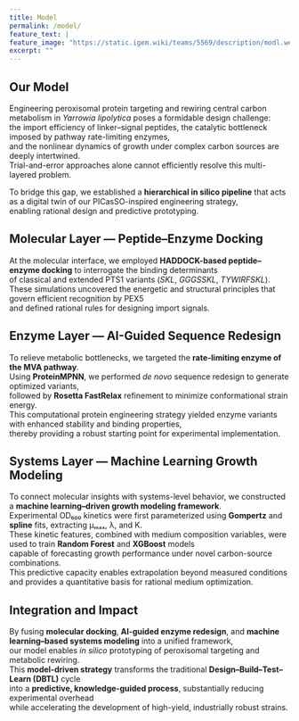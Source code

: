 ```yaml
---
title: Model
permalink: /model/
feature_text: |
feature_image: "https://static.igem.wiki/teams/5569/description/modl.webp"
excerpt: ""
---
```


## Our Model

Engineering peroxisomal protein targeting and rewiring central carbon metabolism in *Yarrowia lipolytica* poses a formidable design challenge:  
the import efficiency of linker–signal peptides, the catalytic bottleneck imposed by pathway rate-limiting enzymes,  
and the nonlinear dynamics of growth under complex carbon sources are deeply intertwined.  
Trial-and-error approaches alone cannot efficiently resolve this multi-layered problem.

To bridge this gap, we established a **hierarchical in silico pipeline** that acts as a digital twin of our PICasSO-inspired engineering strategy,  
enabling rational design and predictive prototyping.

## Molecular Layer — Peptide–Enzyme Docking

At the molecular interface, we employed **HADDOCK-based peptide–enzyme docking** to interrogate the binding determinants  
of classical and extended PTS1 variants (*SKL*, *GGGSSKL*, *TYWIRFSKL*).  
These simulations uncovered the energetic and structural principles that govern efficient recognition by PEX5  
and defined rational rules for designing import signals.

## Enzyme Layer — AI-Guided Sequence Redesign

To relieve metabolic bottlenecks, we targeted the **rate-limiting enzyme of the MVA pathway**.  
Using **ProteinMPNN**, we performed *de novo* sequence redesign to generate optimized variants,  
followed by **Rosetta FastRelax** refinement to minimize conformational strain energy.  
This computational protein engineering strategy yielded enzyme variants with enhanced stability and binding properties,  
thereby providing a robust starting point for experimental implementation.

## Systems Layer — Machine Learning Growth Modeling

To connect molecular insights with systems-level behavior, we constructed a **machine learning–driven growth modeling framework**.  
Experimental OD₆₀₀ kinetics were first parameterized using **Gompertz** and **spline** fits, extracting μₘₐₓ, λ, and K.  
These kinetic features, combined with medium composition variables, were used to train **Random Forest** and **XGBoost** models  
capable of forecasting growth performance under novel carbon-source combinations.  
This predictive capacity enables extrapolation beyond measured conditions and provides a quantitative basis for rational medium optimization.

## Integration and Impact

By fusing **molecular docking**, **AI-guided enzyme redesign**, and **machine learning–based systems modeling** into a unified framework,  
our model enables *in silico* prototyping of peroxisomal targeting and metabolic rewiring.  
This **model-driven strategy** transforms the traditional **Design–Build–Test–Learn (DBTL)** cycle  
into a **predictive, knowledge-guided process**, substantially reducing experimental overhead  
while accelerating the development of high-yield, industrially robust strains.


